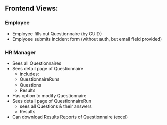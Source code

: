 ## Frontend Views:

### Employee

- Employee fills out Questionnaire (by GUID)
- Emplyoee submits incident form (without auth, but email field provided)

### HR Manager

- Sees all Questionnaires
- Sees detail page of Questionnaire
  - includes:
  - QuestionnaireRuns
  - Questions
  - Results
- Has option to modify Questionnaire
- Sees detail page of QuestionnaireRun
  - sees all Questions & their answers
  - Results
- Can download Results Reports of Questionnaire (excel)
